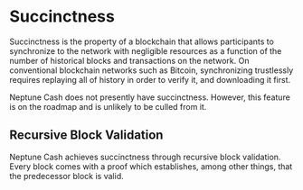 # Succinctness

Succinctness is the property of a blockchain that allows participants to synchronize to the network with negligible resources as a function of the number of historical blocks and transactions on the network. On conventional blockchain networks such as Bitcoin, synchronizing trustlessly requires replaying all of history in order to verify it, and downloading it first.

Neptune Cash does not presently have succinctness. However, this feature is on the roadmap and is unlikely to be culled from it.

## Recursive Block Validation

Neptune Cash achieves succinctness through recursive block validation. Every block comes with a proof which establishes, among other things, that the predecessor block is valid.